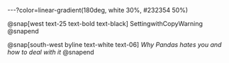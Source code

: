 ---?color=linear-gradient(180deg, white 30%, #232354 50%)

@snap[west text-25 text-bold text-black]
SettingwithCopyWarning
@snapend

@snap[south-west byline text-white text-06]
*Why Pandas hates you and how to deal with it*
@snapend

